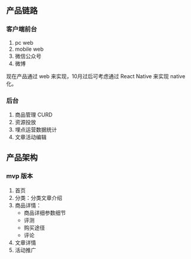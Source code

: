 ## 产品链路

### 客户端前台
1. pc web
2. mobile web 
3. 微信公众号
4. 微博

现在产品通过 web 来实现，10月过后可考虑通过 React Native 来实现 native 化。 


### 后台

1. 商品管理 CURD
2. 资源投放
3. 埋点运营数据统计
4. 文章活动编辑



## 产品架构

### mvp 版本
1. 首页
2. 分类：分类文章介绍
3. 商品详情：
	- 商品详细参数细节
	- 评测
	- 购买途径
	- 评论
4. 文章详情
5. 活动推广

 



